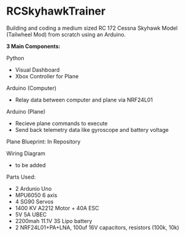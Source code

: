 # RCSkyhawkTrainer
Building and coding a medium sized RC 172 Cessna Skyhawk Model (Tailwheel Mod) from scratch using an Arduino.

**3 Main Components:**

Python
- Visual Dashboard
- Xbox Controller for Plane

Arduino (Computer)
- Relay data between computer and plane via NRF24L01

Arduino (Plane)
- Recieve plane commands to execute
- Send back telemetry data like gyroscope and battery voltage


Plane Blueprint: In Repository

Wiring Diagram
- to be added

Parts Used:
- 2 Ardunio Uno
- MPU6050 6 axis
- 4 SG90 Servos
- 1400 KV A2212 Motor + 40A ESC
- 5V 5A UBEC
- 2200mah 11.1V 3S Lipo battery
- 2 NRF24L01+PA+LNA, 100uf 16V capacitors, resistors (100k, 10k)
